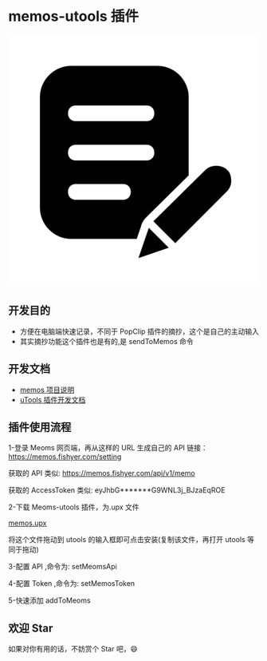 # memos-utools 插件

![](src/logo.png)

## 开发目的

- 方便在电脑端快速记录，不同于 PopClip 插件的摘抄，这个是自己的主动输入
- 其实摘抄功能这个插件也是有的,是 sendToMemos 命令

## 开发文档

- [memos 项目说明](https://github.com/usememos/memos)
- [uTools 插件开发文档](https://u.tools/docs/developer/welcome.html#plugin-json)

## 插件使用流程

1-登录 Meoms 网页端，再从这样的 URL 生成自己的 API 链接：https://memos.fishyer.com/setting

获取的 API 类似: https://memos.fishyer.com/api/v1/memo

获取的 AccessToken 类似: eyJhbG**\*\*\***G9WNL3j_BJzaEqROE

2-下载 Meoms-utools 插件，为.upx 文件

[memos.upx](dist/memos-plugin-0.0.1.upx)

将这个文件拖动到 utools 的输入框即可点击安装(复制该文件，再打开 utools 等同于拖动)

3-配置 API ,命令为: setMeomsApi

4-配置 Token ,命令为: setMemosToken

5-快速添加 addToMeoms

## 欢迎 Star

如果对你有用的话，不妨赏个 Star 吧，😄
